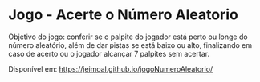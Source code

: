 # Jogo - Acerte o Número Aleatorio

Objetivo do jogo: conferir se o palpite do jogador está perto ou longe do número aleatório, além de dar pistas se está baixo ou alto, finalizando em caso de acerto ou o jogador alcançar 7 palpites sem acertar.

Disponível em: https://jeimoal.github.io/jogoNumeroAleatorio/
